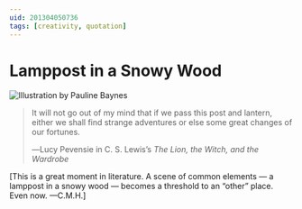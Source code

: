 ```yaml
---
uid: 201304050736
tags: [creativity, quotation]
---
```


# Lamppost in a Snowy Wood

![Illustration by Pauline Baynes](https://cmhelmer.com/media/201304050736_1.jpg)

> It will not go out of my mind that if we pass this post and lantern, either we shall find strange adventures or else some great changes of our fortunes.
> 
> ―Lucy Pevensie in C. S. Lewis’s *The Lion, the Witch, and the Wardrobe*

[This is a great moment in literature. A scene of common elements — a lamppost in a snowy wood — becomes a threshold to an “other” place. Even now. —C.M.H.]
